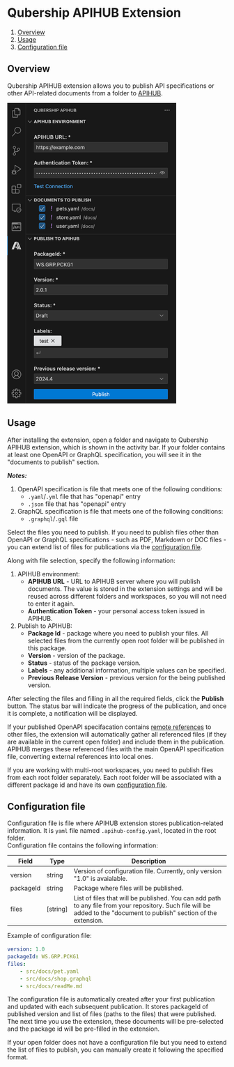 # Qubership APIHUB Extension
1. [Overview](#overview)
2. [Usage](#usage)
3. [Configuration file](#configuration-file)

## Overview
Qubership APIHUB extension allows you to publish API specifications or other API-related documents from a folder to [APIHUB](https://github.com/Netcracker/qubership-apihub-ui).

<img src="/docs/img/qubership-apihub-extension.png" width="388" height="690">

## Usage
After installing the extension, open a folder and navigate to Qubership APIHUB extension, which is shown in the activity bar. If your folder contains at least one OpenAPI or GraphQL specification, you will see it in the "documents to publish" section.  

***Notes:*** 
1. OpenAPI specification is file that meets one of the following conditions:
   -  ```.yaml```/```.yml``` file that has "openapi" entry
   -  ```.json``` file that has "openapi" entry
2. GraphQL specification is file that meets one of the following conditions:
   - ```.graphql```/```.gql``` file  


Select the files you need to publish. If you need to publish files other than OpenAPI or GraphQL specifications - such as PDF, Markdown or DOC files - you can extend list of files for publications via the [configuration file](#configuration-file). 	

Along with file selection, specify the following information:
1. APIHUB environment:
    * **APIHUB URL** - URL to APIHUB server where you will publish documents. The value is stored in the extension settings and will be reused across different folders and workspaces, so you will not need to enter it again.
    * **Authentication Token** - your personal access token issued in APIHUB.
3. Publish to APIHUB:
    * **Package Id** - package where you need to publish your files. All selected files from the currently open root folder will be published in this package.
    * **Version** - version of the package.
    * **Status** - status of the package version.
    * **Labels** - any additional information, multiple values can be specified.
    * **Previous Release Version** - previous version for the being published version.

After selecting the files and filling in all the required fields, click the **Publish** button. The status bar will indicate the progress of the publication, and once it is complete, a notification will be displayed.

If your published OpenAPI specifacation contains [remote references](https://swagger.io/docs/specification/v3_0/using-ref/) to other files, the extension will automatically gather all referenced files (if they are available in the current open folder) and include them in the publication. APIHUB merges these referenced files with the main OpenAPI specification file, converting external references into local ones.

If you are working with multi-root workspaces, you need to publish files from each root folder separately. Each root folder will be associated with a different package id and have its own [configuration file](#configuration-file).

## Configuration file
Configuration file is file where APIHUB extension stores publication-related information. It is ```yaml``` file named ```.apihub-config.yaml```, located in the root folder.  
Configuration file contains the following information:

| Field     | Type             | Description    |
| --------- | ---------------- | -------------- |
| version   | string           | Version of configuration file. Currently, only version "1.0" is avaialable. |
| packageId | string           | Package where files will be published.|
| files     | [string]         | List of files that will be published. You can add path to any file from your repository. Such file will be added to the "document to publish" section of the extension.|  

Example of configuration file:
```yaml
version: 1.0
packageId: WS.GRP.PCKG1
files: 
    - src/docs/pet.yaml
    - src/docs/shop.graphql
    - src/docs/readMe.md
```
The configuration file is automatically created after your first publication and updated with each subsequent publication. It stores packageId of published version and list of files (paths to the files) that were published. The next time you use the extension, these documents will be pre-selected and the package id will be pre-filled in the extension.

If your open folder does not have a configuration file but you need to extend the list of files to publish, you can manually create it following the specified format.
